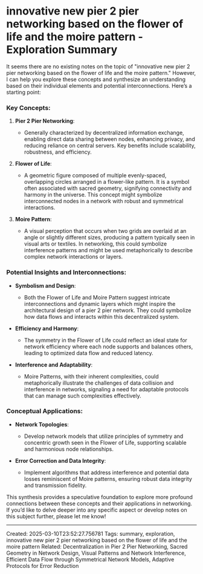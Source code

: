 # innovative new pier 2 pier networking based on the flower of life and the moire pattern - Exploration Summary

It seems there are no existing notes on the topic of "innovative new pier 2 pier networking based on the flower of life and the moire pattern." However, I can help you explore these concepts and synthesize an understanding based on their individual elements and potential interconnections. Here’s a starting point:

### Key Concepts:
1. **Pier 2 Pier Networking**:
   - Generally characterized by decentralized information exchange, enabling direct data sharing between nodes, enhancing privacy, and reducing reliance on central servers. Key benefits include scalability, robustness, and efficiency.

2. **Flower of Life**:
   - A geometric figure composed of multiple evenly-spaced, overlapping circles arranged in a flower-like pattern. It is a symbol often associated with sacred geometry, signifying connectivity and harmony in the universe. This concept might symbolize interconnected nodes in a network with robust and symmetrical interactions.

3. **Moire Pattern**:
   - A visual perception that occurs when two grids are overlaid at an angle or slightly different sizes, producing a pattern typically seen in visual arts or textiles. In networking, this could symbolize interference patterns and might be used metaphorically to describe complex network interactions or layers.

### Potential Insights and Interconnections:
- **Symbolism and Design**:
   - Both the Flower of Life and Moire Pattern suggest intricate interconnections and dynamic layers which might inspire the architectural design of a pier 2 pier network. They could symbolize how data flows and interacts within this decentralized system.

- **Efficiency and Harmony**:
   - The symmetry in the Flower of Life could reflect an ideal state for network efficiency where each node supports and balances others, leading to optimized data flow and reduced latency.

- **Interference and Adaptability**:
   - Moire Patterns, with their inherent complexities, could metaphorically illustrate the challenges of data collision and interference in networks, signaling a need for adaptable protocols that can manage such complexities effectively.

### Conceptual Applications:
- **Network Topologies**:
   - Develop network models that utilize principles of symmetry and concentric growth seen in the Flower of Life, supporting scalable and harmonious node relationships.
   
- **Error Correction and Data Integrity**:
   - Implement algorithms that address interference and potential data losses reminiscent of Moire patterns, ensuring robust data integrity and transmission fidelity.

This synthesis provides a speculative foundation to explore more profound connections between these concepts and their applications in networking. If you’d like to delve deeper into any specific aspect or develop notes on this subject further, please let me know!

---
Created: 2025-03-10T23:52:27.756781
Tags: summary, exploration, innovative new pier 2 pier networking based on the flower of life and the moire pattern
Related: Decentralization in Pier 2 Pier Networking, Sacred Geometry in Network Design, Visual Patterns and Network Interference, Efficient Data Flow through Symmetrical Network Models, Adaptive Protocols for Error Reduction
